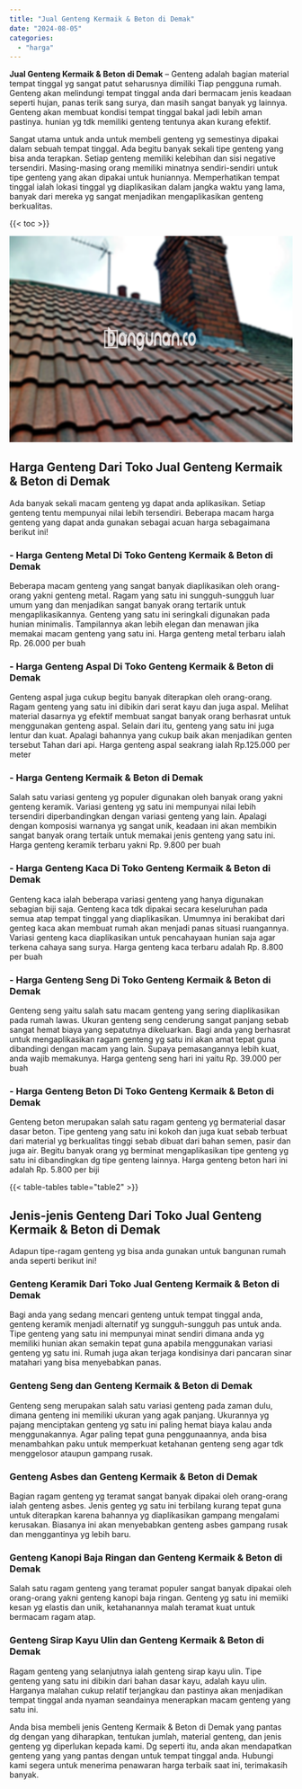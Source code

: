 ```yaml
---
title: "Jual Genteng Kermaik & Beton di Demak"
date: "2024-08-05"
categories: 
  - "harga"
---
```


**Jual Genteng Kermaik & Beton di Demak** – Genteng adalah bagian material tempat tinggal yg sangat patut seharusnya dimiliki Tiap pengguna rumah. Genteng akan melindungi tempat tinggal anda dari bermacam jenis keadaan seperti hujan, panas terik sang surya, dan masih sangat banyak yg lainnya. Genteng akan membuat kondisi tempat tinggal bakal jadi lebih aman pastinya. hunian yg tdk memiliki genteng tentunya akan kurang efektif.

Sangat utama untuk anda untuk membeli genteng yg semestinya dipakai dalam sebuah tempat tinggal. Ada begitu banyak sekali tipe genteng yang bisa anda terapkan. Setiap genteng memiliki kelebihan dan sisi negative tersendiri. Masing-masing orang memiliki minatnya sendiri-sendiri untuk tipe genteng yang akan dipakai untuk huniannya. Memperhatikan tempat tinggal ialah lokasi tinggal yg diaplikasikan dalam jangka waktu yang lama, banyak dari mereka yg sangat menjadikan mengaplikasikan genteng berkualitas.

{{< toc >}}

![Jual Genteng Kermaik & Beton di Demak](/images/genteng-minimalis-murah24.png)

## Harga Genteng Dari Toko Jual Genteng Kermaik & Beton di Demak

Ada banyak sekali macam genteng yg dapat anda aplikasikan. Setiap genteng tentu mempunyai nilai lebih tersendiri. Beberapa macam harga genteng yang dapat anda gunakan sebagai acuan harga sebagaimana berikut ini!

### \- Harga Genteng Metal Di Toko Genteng Kermaik & Beton di Demak

Beberapa macam genteng yang sangat banyak diaplikasikan oleh orang-orang yakni genteng metal. Ragam yang satu ini sungguh-sungguh luar umum yang dan menjadikan sangat banyak orang tertarik untuk mengaplikasikannya. Genteng yang satu ini seringkali digunakan pada hunian minimalis. Tampilannya akan lebih elegan dan menawan jika memakai macam genteng yang satu ini. Harga genteng metal terbaru ialah Rp. 26.000 per buah

### \- Harga Genteng Aspal Di Toko Genteng Kermaik & Beton di Demak

Genteng aspal juga cukup begitu banyak diterapkan oleh orang-orang. Ragam genteng yang satu ini dibikin dari serat kayu dan juga aspal. Melihat material dasarnya yg efektif membuat sangat banyak orang berhasrat untuk menggunakan genteng aspal. Selain dari itu, genteng yang satu ini juga lentur dan kuat. Apalagi bahannya yang cukup baik akan menjadikan genten tersebut Tahan dari api. Harga genteng aspal seakrang ialah Rp.125.000 per meter

### \- Harga Genteng Kermaik & Beton di Demak

Salah satu variasi genteng yg populer digunakan oleh banyak orang yakni genteng keramik. Variasi genteng yg satu ini mempunyai nilai lebih tersendiri diperbandingkan dengan variasi genteng yang lain. Apalagi dengan komposisi warnanya yg sangat unik, keadaan ini akan membikin sangat banyak orang tertaik untuk memakai jenis genteng yang satu ini. Harga genteng keramik terbaru yakni Rp. 9.800 per buah

### \- Harga Genteng Kaca Di Toko Genteng Kermaik & Beton di Demak

Genteng kaca ialah beberapa variasi genteng yang hanya digunakan sebagian biji saja. Genteng kaca tdk dipakai secara keseluruhan pada semua atap tempat tinggal yang diaplikasikan. Umumnya ini berakibat dari genteg kaca akan membuat rumah akan menjadi panas situasi ruangannya. Variasi genteng kaca diaplikasikan untuk pencahayaan hunian saja agar terkena cahaya sang surya. Harga genteng kaca terbaru adalah Rp. 8.800 per buah

### \- Harga Genteng Seng Di Toko Genteng Kermaik & Beton di Demak

Genteng seng yaitu salah satu macam genteng yang sering diaplikasikan pada rumah lawas. Ukuran genteng seng cenderung sangat panjang sebab sangat hemat biaya yang sepatutnya dikeluarkan. Bagi anda yang berhasrat untuk mengaplikasikan ragam genteng yg satu ini akan amat tepat guna dibandingi dengan macam yang lain. Supaya pemasangannya lebih kuat, anda wajib memakunya. Harga genteng seng hari ini yaitu Rp. 39.000 per buah

### \- Harga Genteng Beton Di Toko Genteng Kermaik & Beton di Demak

Genteng beton merupakan salah satu ragam genteng yg bermaterial dasar dasar beton. Tipe genteng yang satu ini kokoh dan juga kuat sebab terbuat dari material yg berkualitas tinggi sebab dibuat dari bahan semen, pasir dan juga air. Begitu banyak orang yg berminat mengaplikasikan tipe genteng yg satu ini dibandingkan dg tipe genteng lainnya. Harga genteng beton hari ini adalah Rp. 5.800 per biji

{{< table-tables table="table2" >}}

## Jenis-jenis Genteng Dari Toko Jual Genteng Kermaik & Beton di Demak

Adapun tipe-ragam genteng yg bisa anda gunakan untuk bangunan rumah anda seperti berikut ini!

### Genteng Keramik Dari Toko Jual Genteng Kermaik & Beton di Demak

Bagi anda yang sedang mencari genteng untuk tempat tinggal anda, genteng keramik menjadi alternatif yg sungguh-sungguh pas untuk anda. Tipe genteng yang satu ini mempunyai minat sendiri dimana anda yg memiliki hunian akan semakin tepat guna apabila menggunakan variasi genteng yg satu ini. Rumah juga akan terjaga kondisinya dari pancaran sinar matahari yang bisa menyebabkan panas.

### Genteng Seng dan Genteng Kermaik & Beton di Demak

Genteng seng merupakan salah satu variasi genteng pada zaman dulu, dimana genteng ini memiliki ukuran yang agak panjang. Ukurannya yg pajang menciptakan genteng yg satu ini paling hemat biaya kalau anda menggunakannya. Agar paling tepat guna penggunaannya, anda bisa menambahkan paku untuk memperkuat ketahanan genteng seng agar tdk menggelosor ataupun gampang rusak.

### Genteng Asbes dan Genteng Kermaik & Beton di Demak

Bagian ragam genteng yg teramat sangat banyak dipakai oleh orang-orang ialah genteng asbes. Jenis genteg yg satu ini terbilang kurang tepat guna untuk diterapkan karena bahannya yg diaplikasikan gampang mengalami kerusakan. Biasanya ini akan menyebabkan genteng asbes gampang rusak dan menggantinya yg lebih baru.

### Genteng Kanopi Baja Ringan dan Genteng Kermaik & Beton di Demak

Salah satu ragam genteng yang teramat populer sangat banyak dipakai oleh orang-orang yakni genteng kanopi baja ringan. Genteng yg satu ini memiiki kesan yg elastis dan unik, ketahanannya malah teramat kuat untuk bermacam ragam atap.

### Genteng Sirap Kayu Ulin dan Genteng Kermaik & Beton di Demak

Ragam genteng yang selanjutnya ialah genteng sirap kayu ulin. Tipe genteng yang satu ini dibikin dari bahan dasar kayu, adalah kayu ulin. Harganya malahan cukup relatif terjangkau dan pastinya akan menjadikan tempat tinggal anda nyaman seandainya menerapkan macam genteng yang satu ini.

Anda bisa membeli jenis Genteng Kermaik & Beton di Demak yang pantas dg dengan yang diharapkan, tentukan jumlah, material genteng, dan jenis genteng yg diperlukan kepada kami. Dg seperti itu, anda akan mendapatkan genteng yang yang pantas dengan untuk tempat tinggal anda. Hubungi kami segera untuk menerima penawaran harga terbaik saat ini, terimakasih banyak.
